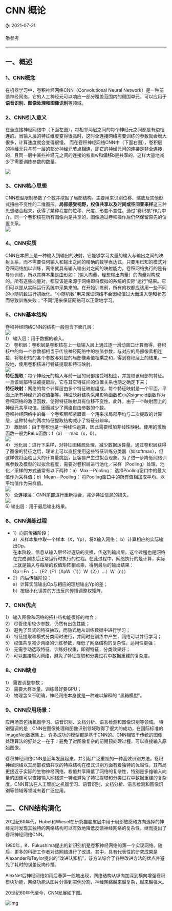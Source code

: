 # CNN 概论  

⌚️: 2021-07-21

📚参考

---

## 一、概述   

### 1、CNN概念  

在机器学习中，卷积神经网络CNN（Convolutional Neural Network）是一种前馈神经网络，它的人工神经元可以响应一部分覆盖范围内的周围单元，可以应用于**语音识别、图像处理和图像识别**等领域。

### 2、CNN引入意义 

在全连接神经网络中（下面左图），每相邻两层之间的每个神经元之间都是有边相连的。当输入层的特征维度变得很高时，这时全连接网络需要训练的参数就会增大很多，计算速度就会变得很慢。
而在卷积神经网络CNN中（下面右图），卷积层的神经元只与前一层的部分神经元节点相连，即它的神经元间的连接是非全连接的，且同一层中某些神经元之间的连接的权重w和偏移b是共享的，这样大量地减少了需要训练参数的数量。  

![](imgs\01.png)    



### 3、CNN核心思想   

CNN模型限制参数了个数并挖掘了局部结构。主要用来识别位移、缩放及其他形式扭曲不变性的二维图形。**局部感受视野，权值共享以及时间或空间亚采样**这三种思想结合起来，获得了某种程度的位移、尺度、形变不变性。通过“卷积核”作为中介。同一个卷积核在所有图像内是共享的，图像通过卷积操作后仍然保留原先的位置关系。   
![](imgs\02.png)   

### 4、CNN实质  

CNN在本质上是一种输入到输出的映射，它能够学习大量的输入与输出之间的映射关系，而不需要任何输入和输出之间的精确的数学表达式，只要用已知的模式对卷积网络加以训练，网络就具有输入输出对之间的映射能力。卷积网络执行的是有导师训练，所以其样本集是由形如：（输入向量，理想输出向量）的向量对构成的。所有这些向量对，都应该是来源于网络即将模拟的系统的实际“运行”结果。它们可以是从实际运行系统中采集来的。在开始训练前，所有的权都应该用一些不同的小随机数进行初始化。“小随机数”用来保证网络不会因权值过大而进入饱和状态而导致训练失败；“不同”用来保证网络可以正常地学习。

### 5、CNN基本结构

卷积神经网络CNN的结构一般包含下面几层：  
![](imgs\03.png)  
1） 输入层：用于数据的输入。  
2） 卷积层：卷积层是卷积核在上一级输入层上通过逐一滑动窗口计算而得，卷积核中的每一个参数都相当于传统神经网络中的权值参数，与对应的局部像素相连接，将卷积核的各个参数与对应的局部像素值相乘之和，得到卷积层上的结果。一般地，使用卷积核进行特征提取和特征映射。   
![](imgs\04.png)   
**特征提取**：每个神经元的输入与前一层的局部接受域相连，并提取该局部的特征。一旦该局部特征被提取后，它与其它特征间的位置关系也随之确定下来；  
**特征映射**：网络的每个计算层由多个特征映射组成，每个特征映射是一个平面，平面上所有神经元的权值相等。特征映射结构采用影响函数核小的sigmoid函数作为卷积网络的激活函数，使得特征映射具有位移不变性。此外，由于一个映射面上的神经元共享权值，因而减少了网络自由参数的个数。  
卷积神经网络中的每一个卷积层都紧跟着一个用来求局部平均与二次提取的计算层，这种特有的两次特征提取结构减小了特征分辨率。   
3） 激励层：由于卷积也是一种线性运算，因此需要增加非线性映射。使用的激励函数一般为ReLu函数：f（x）＝max（x，0）。  
![](imgs\05.png)   
4） 池化层：进行下采样，对特征图稀疏处理，减少数据运算量。通过卷积层获得了图像的特征之后，理论上可以直接使用这些特征训练分类器（如softmax），但这样做将面临巨大的计算量挑战，且容易产生过拟合现象。为了进一步降低网络训练参数及模型的过拟合程度，需要对卷积层进行池化／采样（Pooling）处理。池化／采样的方式通常有以下两种：a）Max－Pooling： 选择Pooling窗口中的最大值作为采样值；b）Mean－Pooling： 将Pooling窗口中的所有值相加取平均，以平均值作为采样值。  
![](imgs\06.png)  
5） 全连接层：CNN尾部进行重新拟合，减少特征信息的损失。  
![](imgs\07.png)   
6) 输出层：用于最后输出结果。  

### 6、CNN训练过程

* 1）向前传播阶段：  
  a）从样本集中取一个样本（X，Yp），将X输入网络；
  b）计算相应的实际输出Op。  
  在本阶段，信息从输入层经过逐级的变换，传送到输出层。这个过程也是网络在完成训练后正常运行时执行的过程。在此过程中，网络执行的是计算，实际上就是输入与每层的权值矩阵相点乘，得到最后的输出结果：  
  Op＝Fn（…（F2（F1（XpW（1））W（2））…）W（n））  
* 2）向后传播阶段：  
  a）计算实际输出Op与相应的理想输出Yp的差；  
  b）按极小化误差的方法反向传播调整权矩阵。  

### 7、CNN优点  

1） 输入图像和网络的拓扑结构能很好的吻合；  
2） 尽管使用较少参数，仍然有出色性能；  
3） 避免了显式的特征抽取，而隐式地从训练数据中进行学习；  
4） 特征提取和模式分类同时进行，并同时在训练中产生，网络可以并行学习；  
5） 权值共享减少网络的训练参数，降低了网络结构的复杂性，适用性更强；  
6） 无需手动选取特征，训练好权重，即得特征，分类效果好；  
7） 可以直接输入网络，避免了特征提取和分类过程中数据重建的复杂度。    

### 8、CNN缺点

1） 需要调整参数；  
2） 需要大样本量，训练最好要GPU；  
3） 物理含义不明确，神经网络本身就是一种难以解释的 “黑箱模型”。    

### 9、CNN应用场景：

应用场景包括机器学习、语音识别、文档分析、语言检测和图像识别等领域。
特别强调的是：CNN在图像处理和图像识别领域取得了很大的成功，在国际标准的ImageNet数据集上，许多成功的模型都是基于CNN的。CNN相较于传统的图像处理算法的好处之一在于：避免了对图像复杂的前期预处理过程，可以直接输入原始图像。   



卷积神经网络CNN是近年发展起来，并引起广泛重视的一种高效识别方法。卷积神经网络以其局部权值共享的特殊结构在模式识别方面有着独特的优越性，其布局更接近于实际的生物神经网络，权值共享降低了网络的复杂性，特别是多维输入向量的图像可以直接输入网络这一特点避免了特征提取和分类过程中数据重建的复杂度。CNN算法在人工智能之机器学习、语音识别、文档分析、语言检测和图像识别等领域等领域有着广泛应用。   

## 二、CNN结构演化  

20世纪60年代，Hubel和Wiesel在研究猫脑皮层中用于局部敏感和方向选择的神经元时发现其独特的网络结构可以有效地降低反馈神经网络的复杂性，继而提出了卷积神经网络CNN。   

1980年，K．Fukushima提出的新识别机是卷积神经网络的第一个实现网络。随后，更多的科研工作者对该网络进行了改进。其中，具有代表性的研究成果是Alexander和Taylor提出的“改进认知机”，该方法综合了各种改进方法的优点并避免了耗时的误差反向传播。   

AlexNet后神经网络如雨后春笋一般地出现，网络结构从纵向加深到横向增强卷积模块功能，网络功能从图片分类到实例分割，神经网络越来越复杂，越来越强大。   

20世纪60年代至今，CNN发展如下图。





![img](imgs\v2-ccfb73952a4a18c37b299aac6303b84e_720w.jpg)







